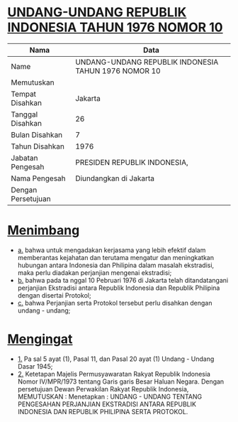 # [UNDANG-UNDANG REPUBLIK INDONESIA TAHUN 1976 NOMOR 10](http://example.org/legal/document/uu/1976/10)

| Nama | Data |
| ------ | ----- |
|Name|UNDANG-UNDANG REPUBLIK INDONESIA TAHUN 1976 NOMOR 10|
|Memutuskan||
|Tempat Disahkan|Jakarta|
|Tanggal Disahkan|26|
|Bulan Disahkan|7|
|Tahun Disahkan|1976|
|Jabatan Pengesah|PRESIDEN REPUBLIK INDONESIA,|
|Nama Pengesah|Diundangkan di Jakarta|
|Dengan Persetujuan||
# [Menimbang](http://example.org/legal/document/uu/1976/10/menimbang)

* [a.](http://example.org/legal/document/uu/1976/10/menimbang/point/a) bahwa untuk mengadakan kerjasama yang lebih efektif dalam memberantas kejahatan dan terutama mengatur dan meningkatkan hubungan antara Indonesia dan Philipina dalam masalah ekstradisi, maka perlu diadakan perjanjian mengenai ekstradisi;
* [b.](http://example.org/legal/document/uu/1976/10/menimbang/point/b) bahwa pada ta nggal 10 Pebruari 1976 di Jakarta telah ditandatangani perjanjian Ekstradisi antara Republik Indonesia dan Republik Philipina dengan disertai Protokol;
* [c.](http://example.org/legal/document/uu/1976/10/menimbang/point/c) bahwa Perjanjian serta Protokol tersebut perlu disahkan dengan undang - undang;
# [Mengingat](http://example.org/legal/document/uu/1976/10/mengingat)

* [1.](http://example.org/legal/document/uu/1976/10/mengingat/point/0001) Pa sal 5 ayat (1), Pasal 11, dan Pasal 20 ayat (1) Undang - Undang Dasar 1945;
* [2.](http://example.org/legal/document/uu/1976/10/mengingat/point/0002) Ketetapan Majelis Permusyawaratan Rakyat Republik Indonesia Nomor IV/MPR/1973 tentang Garis garis Besar Haluan Negara. Dengan persetujuan Dewan Perwakilan Rakyat Republik Indonesia, MEMUTUSKAN : Menetapkan : UNDANG - UNDANG TENTANG PENGESAHAN PERJANJIAN EKSTRADISI ANTARA REPUBLIK INDONESIA DAN REPUBLIK PHILIPINA SERTA PROTOKOL.
